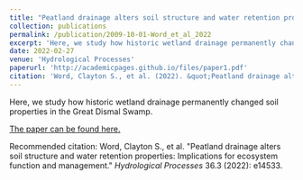 ```yaml
---
title: "Peatland drainage alters soil structure and water retention properties: Implications for ecosystem function and management"
collection: publications
permalink: /publication/2009-10-01-Word_et_al_2022
excerpt: 'Here, we study how historic wetland drainage permanently changed soil properties in the Great Dismal Swamp.'
date: 2022-02-27
venue: 'Hydrological Processes'
paperurl: 'http://academicpages.github.io/files/paper1.pdf'
citation: 'Word, Clayton S., et al. (2022). &quot;Peatland drainage alters soil structure and water retention properties: Implications for ecosystem function and management.&quot; <i>Hydrological Processes</i>. 36.3'
---
```

Here, we study how historic wetland drainage permanently changed soil properties in the Great Dismal Swamp.

[The paper can be found here.](https://onlinelibrary.wiley.com/doi/full/10.1002/hyp.14533)

Recommended citation: Word, Clayton S., et al. "Peatland drainage alters soil structure and water retention properties: Implications for ecosystem function and management." *Hydrological Processes* 36.3 (2022): e14533.

